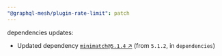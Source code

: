 ```yaml
---
"@graphql-mesh/plugin-rate-limit": patch
---
```

dependencies updates:
  - Updated dependency [`minimatch@5.1.4` ↗︎](https://www.npmjs.com/package/minimatch/v/5.1.4) (from `5.1.2`, in `dependencies`)
